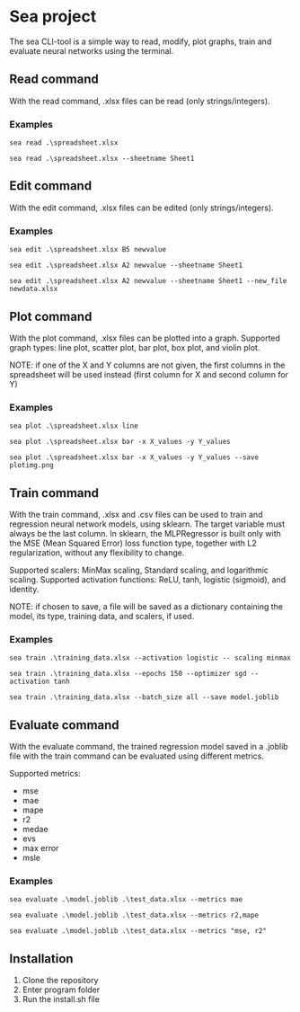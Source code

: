 # Sea project

The sea CLI-tool is a simple way to read, modify, plot graphs, train and evaluate neural networks using the terminal.

## Read command

With the read command, .xlsx files can be read (only strings/integers).

### Examples

```console
sea read .\spreadsheet.xlsx

sea read .\spreadsheet.xlsx --sheetname Sheet1
```

## Edit command

With the edit command, .xlsx files can be edited (only strings/integers).

### Examples

```console
sea edit .\spreadsheet.xlsx B5 newvalue

sea edit .\spreadsheet.xlsx A2 newvalue --sheetname Sheet1

sea edit .\spreadsheet.xlsx A2 newvalue --sheetname Sheet1 --new_file newdata.xlsx
```

## Plot command

With the plot command, .xlsx files can be plotted into a graph.
Supported graph types: line plot, scatter plot, bar plot, box plot, and violin plot.

NOTE: if one of the X and Y columns are not given, the first columns in the spreadsheet will be used instead (first column for X and second column for Y)

### Examples

```console
sea plot .\spreadsheet.xlsx line

sea plot .\spreadsheet.xlsx bar -x X_values -y Y_values

sea plot .\spreadsheet.xlsx bar -x X_values -y Y_values --save plotimg.png
```

## Train command

With the train command, .xlsx and .csv files can be used to train and regression neural network models, using sklearn. The target variable must always be the last column.
In sklearn, the MLPRegressor is built only with the MSE (Mean Squared Error) loss function type, together with L2 regularization, without any flexibility to change.

Supported scalers: MinMax scaling, Standard scaling, and logarithmic scaling. Supported activation functions: ReLU, tanh, logistic (sigmoid), and identity.

NOTE: if chosen to save, a file will be saved as a dictionary containing the model, its type, training data, and scalers, if used.

### Examples

```console
sea train .\training_data.xlsx --activation logistic -- scaling minmax

sea train .\training_data.xlsx --epochs 150 --optimizer sgd --activation tanh

sea train .\training_data.xlsx --batch_size all --save model.joblib
```

## Evaluate command

With the evaluate command, the trained regression model saved in a .joblib file with the train command can be evaluated using different metrics.

Supported metrics: 
- mse 
- mae 
- mape 
- r2 
- medae 
- evs 
- max error 
- msle

### Examples

```console
sea evaluate .\model.joblib .\test_data.xlsx --metrics mae

sea evaluate .\model.joblib .\test_data.xlsx --metrics r2,mape

sea evaluate .\model.joblib .\test_data.xlsx --metrics "mse, r2"
```

## Installation

1. Clone the repository
2. Enter program folder
3. Run the install.sh file
